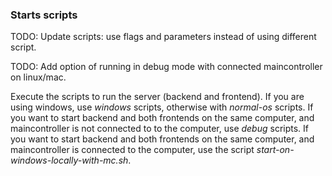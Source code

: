 ### Starts scripts

TODO: Update scripts: use flags and parameters instead of using different script. 

TODO: Add option of running in debug mode with connected maincontroller on linux/mac.

Execute the scripts to run the server (backend and frontend). If you are using windows, use  *windows* scripts, otherwise with *normal-os* scripts. If you want to start backend and both frontends on the same computer, and maincontroller is not connected to to the computer, use *debug* scripts. If you want to start backend and both frontends on the same computer, and maincontroller is connected to the computer, use the script *start-on-windows-locally-with-mc.sh*.

